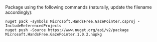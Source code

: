Package using the following commands (naturally, update the filename accordingly):

    nuget pack -symbols Microsoft.HandsFree.GazePointer.csproj -IncludeReferencedProjects
    nuget push -Source https://www.nuget.org/api/v2/package Microsoft.HandsFree.GazePointer.1.0.2.nupkg